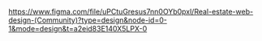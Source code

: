 https://www.figma.com/file/uPCtuGresus7nn0OYb0pxl/Real-estate-web-design-(Community)?type=design&node-id=0-1&mode=design&t=a2eid83E140X5LPX-0